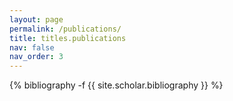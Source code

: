 ```yaml
---
layout: page
permalink: /publications/
title: titles.publications
nav: false
nav_order: 3
---
```

<!-- _pages/publications.md -->
<div class="publications">

{% bibliography -f {{ site.scholar.bibliography }} %}

</div>
